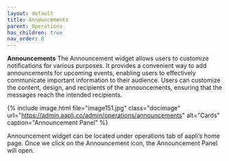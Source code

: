 ```yaml
---
layout: default
title: Announcements
parent: Operations
has_children: true
nav_order: 8
---
```


**Announcements**
The Announcement widget allows users to customize notifications for various purposes. It provides a convenient way to add announcements for upcoming events, enabling users to effectively communicate important information to their audience. Users can customize the content, design, and recipients of the announcements, ensuring that the messages reach the intended recipients.

{% include image.html file="image151.jpg" class="docimage" url="https://admin.aapli.co/admin/operations/announcements" alt="Cards" caption="Announcement Panel" %}

Announcement widget can be located under operations tab of aapli’s home page. Once we click on the Announcement icon, the Announcement Panel will open. 


